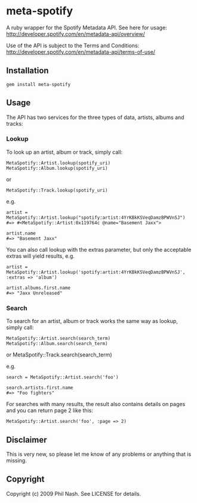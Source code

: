 # meta-spotify

A ruby wrapper for the Spotify Metadata API. See here for usage: http://developer.spotify.com/en/metadata-api/overview/

Use of the API is subject to the Terms and Conditions: http://developer.spotify.com/en/metadata-api/terms-of-use/

## Installation

    gem install meta-spotify

## Usage

The API has two services for the three types of data, artists, albums and tracks:

### Lookup

To look up an artist, album or track, simply call:

    MetaSpotify::Artist.lookup(spotify_uri)
    MetaSpotify::Album.lookup(spotify_uri)
or

    MetaSpotify::Track.lookup(spotify_uri)

e.g.

    artist = MetaSpotify::Artist.lookup("spotify:artist:4YrKBkKSVeqDamzBPWVnSJ")
    #=> #<MetaSpotify::Artist:0x119764c @name="Basement Jaxx">

    artist.name
    #=> "Basement Jaxx"

You can also call lookup with the extras parameter, but only the acceptable extras will yield results, e.g.

    artist = MetaSpotify::Artist.lookup('spotify:artist:4YrKBkKSVeqDamzBPWVnSJ', :extras => 'album')

    artist.albums.first.name
    #=> "Jaxx Unreleased"

### Search

To search for an artist, album or track works the same way as lookup, simply call:

    MetaSpotify::Artist.search(search_term)
    MetaSpotify::Album.search(search_term)
or
    MetaSpotify::Track.search(search_term)

e.g.

    search = MetaSpotify::Artist.search('foo')

    search.artists.first.name
    #=> "Foo fighters"

For searches with many results, the result also contains details on pages and you can return page 2 like this:

    MetaSpotify::Artist.search('foo', :page => 2)

## Disclaimer

This is very new, so please let me know of any problems or anything that is missing.

## Copyright

Copyright (c) 2009 Phil Nash. See LICENSE for details.
